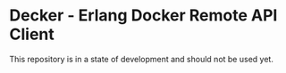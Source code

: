 Decker - Erlang Docker Remote API Client
========================================

This repository is in a state of development and should not be used yet.
